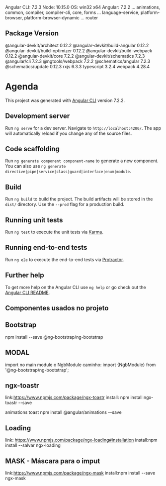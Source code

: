 
Angular CLI: 7.2.3
Node: 10.15.0
OS: win32 x64
Angular: 7.2.2
... animations, common, compiler, compiler-cli, core, forms
... language-service, platform-browser, platform-browser-dynamic
... router

Package                           Version
-----------------------------------------------------------
@angular-devkit/architect         0.12.2
@angular-devkit/build-angular     0.12.2
@angular-devkit/build-optimizer   0.12.2
@angular-devkit/build-webpack     0.12.2
@angular-devkit/core              7.2.2
@angular-devkit/schematics        7.2.3
@angular/cli                      7.2.3
@ngtools/webpack                  7.2.2
@schematics/angular               7.2.3
@schematics/update                0.12.3
rxjs                              6.3.3
typescript                        3.2.4
webpack                           4.28.4

# Agenda

This project was generated with [Angular CLI](https://github.com/angular/angular-cli) version 7.2.2.

## Development server

Run `ng serve` for a dev server. Navigate to `http://localhost:4200/`. The app will automatically reload if you change any of the source files.

## Code scaffolding

Run `ng generate component component-name` to generate a new component. You can also use `ng generate directive|pipe|service|class|guard|interface|enum|module`.

## Build

Run `ng build` to build the project. The build artifacts will be stored in the `dist/` directory. Use the `--prod` flag for a production build.

## Running unit tests

Run `ng test` to execute the unit tests via [Karma](https://karma-runner.github.io).

## Running end-to-end tests

Run `ng e2e` to execute the end-to-end tests via [Protractor](http://www.protractortest.org/).

## Further help

To get more help on the Angular CLI use `ng help` or go check out the [Angular CLI README](https://github.com/angular/angular-cli/blob/master/README.md).

## Componentes usados no projeto

## Bootstrap
 npm install --save @ng-bootstrap/ng-bootstrap

## MODAL
import no main module o NgbModule
caminho: import {NgbModule} from '@ng-bootstrap/ng-bootstrap';

 ## ngx-toastr
 link:https://www.npmjs.com/package/ngx-toastr
 install: npm install ngx-toastr --save

 animations toast
 npm install @angular/animations --save

 ## Loading
 link: https://www.npmjs.com/package/ngx-loading#installation
 install:npm install --salvar ngx-loading
 
 ## MASK - Máscara para o imput
 link:https://www.npmjs.com/package/ngx-mask
  install:npm install --save ngx-mask
